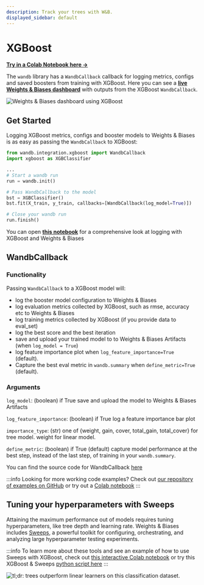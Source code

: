 ```yaml
---
description: Track your trees with W&B.
displayed_sidebar: default
---
```


# XGBoost

[**Try in a Colab Notebook here →**](https://wandb.me/xgboost)

The `wandb` library has a `WandbCallback` callback for logging metrics, configs and saved boosters from training with XGBoost. Here you can see a **[live Weights & Biases dashboard](https://wandb.ai/morg/credit_scorecard)** with outputs from the XGBoost `WandbCallback`.

![Weights & Biases dashboard using XGBoost](/images/integrations/xgb_dashboard.png)

## Get Started

Logging XGBoost metrics, configs and booster models to Weights & Biases is as easy as passing the `WandbCallback` to XGBoost:

```python
from wandb.integration.xgboost import WandbCallback
import xgboost as XGBClassifier

...
# Start a wandb run
run = wandb.init()

# Pass WandbCallback to the model
bst = XGBClassifier()
bst.fit(X_train, y_train, callbacks=[WandbCallback(log_model=True)])

# Close your wandb run
run.finish()
```

You can open **[this notebook](https://wandb.me/xgboost)** for a comprehensive look at logging with XGBoost and Weights & Biases

## WandbCallback

### Functionality
Passing `WandbCallback` to a XGBoost model will:
- log the booster model configuration to Weights & Biases
- log evaluation metrics collected by XGBoost, such as rmse, accuracy etc to Weights & Biases
- log training metrics collected by XGBoost (if you provide data to eval_set)
- log the best score and the best iteration
- save and upload your trained model to to Weights & Biases Artifacts (when `log_model = True`)
- log feature importance plot when `log_feature_importance=True` (default).
- Capture the best eval metric in `wandb.summary` when `define_metric=True` (default).

### Arguments
`log_model`: (boolean) if True save and upload the model to Weights & Biases Artifacts

`log_feature_importance`: (boolean) if True log a feature importance bar plot

`importance_type`: (str) one of {weight, gain, cover, total_gain, total_cover} for tree model. weight for linear model.

`define_metric`: (boolean) if True (default) capture model performance at the best step, instead of the last step, of training in your `wandb.summary`.


You can find the source code for WandbCallback [here](https://github.com/wandb/wandb/blob/main/wandb/integration/xgboost/xgboost.py)

:::info
Looking for more working code examples? Check out [our repository of examples on GitHub](https://github.com/wandb/examples/tree/master/examples/boosting-algorithms) or try out a [Colab notebook](https://colab.research.google.com/github/wandb/examples/blob/master/colabs/boosting/Credit\_Scorecards\_with\_XGBoost\_and\_W%26B.ipynb)
:::

## Tuning your hyperparameters with Sweeps

Attaining the maximum performance out of models requires tuning hyperparameters, like tree depth and learning rate. Weights & Biases includes [Sweeps](../sweeps/), a powerful toolkit for configuring, orchestrating, and analyzing large hyperparameter testing experiments.

:::info
To learn more about these tools and see an example of how to use Sweeps with XGBoost, check out [this interactive Colab notebook](http://wandb.me/xgb-sweeps-colab) or try this XGBoost & Sweeps [python script here](https://github.com/wandb/examples/blob/master/examples/wandb-sweeps/sweeps-xgboost/xgboost\_tune.py)
:::

![tl;dr: trees outperform linear learners on this classification dataset.](/images/integrations/xgboost_sweeps_example.png)
